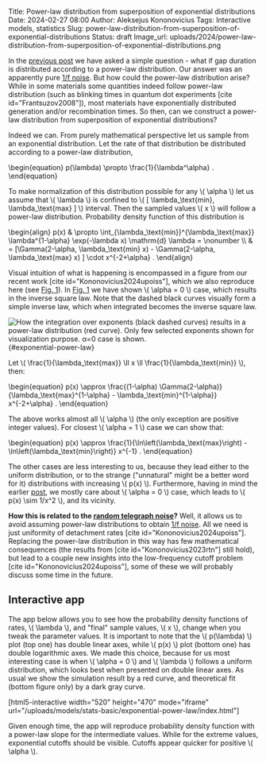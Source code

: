 Title: Power-law distribution from superposition of exponential distributions
Date: 2024-02-27 08:00
Author: Aleksejus Kononovicius
Tags: Interactive models, statistics
Slug: power-law-distribution-from-superposition-of-exponential-distributions
Status: draft
Image_url: uploads/2024/power-law-distribution-from-superposition-of-exponential-distributions.png

In the [previous post]({filename}/articles/2024/power-law-gap-times-rtn.md)
we have asked a simple question - what if gap duration is distributed
according to a power-law distribution. Our answer was an apparently pure
[1/f noise](/tag/1f-noise/). But how could the power-law distribution arise?
While in some materials some quantities indeed follow power-law distribution
(such as blinking times in quantum dot experiments [cite
id="Frantsuzov2008"]), most materials have exponentially distributed
generation and/or recombination times. So then, can we construct a power-law
distribution from superposition of exponential distributions?
<!--more-->

Indeed we can. From purely mathematical perspective let us sample from an
exponential distribution. Let the rate of that distribution be distributed
according to a power-law distribution,

\begin{equation}
p(\lambda) \propto \frac{1}{\lambda^\alpha} .
\end{equation}

To make normalization of this distribution possible for any \\\( \alpha \\\)
let us assume that \\\( \lambda \\\) is confined to \\\( [
\lambda\_\text{min}, \lambda\_\text{max} ] \\\) interval. Then the sampled
values \\\( x \\\) will follow a power-law distribution. Probability density
function of this distribution is

\begin{align}
p(x) & \propto \int\_{\lambda\_\text{min}}^{\lambda\_\text{max}} \lambda^{1-\alpha} \exp(-\lambda x) \mathrm{d} \lambda = \nonumber \\\\
     & = [\Gamma(2-\alpha, \lambda\_\text{min} x) - \Gamma(2-\alpha, \lambda\_\text{max} x) ] \cdot x^{-2+\alpha} .
\end{align}

Visual intuition of what is happening is encompassed in a figure from our
recent work [cite id="Kononovicius2024upoiss"], which we also reproduce here
(see [Fig. 1](#exponential-power-law)). In [Fig. 1](#exponential-power-law)
we have shown \\\( \alpha = 0 \\\) case, which results in the inverse square
law. Note that the dashed black curves visually form a simple inverse law,
which when integrated becomes the inverse square law.

![How the integration over exponents (black dashed curves) results in a
power-law distribution (red curve). Only few selected exponents shown for
visualization purpose. α=0 case is
shown.]({static}/uploads/2024/power-law-distribution-from-superposition-of-exponential-distributions.png
"How the integration over exponents (black dashed curves) results in a
power-law distribution (red curve). Only few selected exponents shown for
visualization purpose. α=0 case is shown."){#exponential-power-law}

Let \\\( \frac{1}{\lambda\_\text{max}} \ll x \ll \frac{1}{\lambda\_\text{min}} \\\), then:

\begin{equation}
p(x) \approx \frac{(1-\alpha) \Gamma(2-\alpha)}{\lambda\_\text{max}^{1-\alpha} - \lambda\_\text{min}^{1-\alpha}} x^{-2+\alpha} .
\end{equation}

The above works almost all \\\( \alpha \\\) (the only exception are positive
integer values). For closest \\\( \alpha = 1 \\\) case we can show that:

\begin{equation}
p(x) \approx \frac{1}{\ln\left(\lambda\_\text{max}\right) - \ln\left(\lambda\_\text{min}\right)} x^{-1} .
\end{equation}

The other cases are less interesting to us, because they lead either to the
uniform distribution, or to the strange ("unnatural" might be a better word
for it) distributions with increasing \\\( p(x) \\\). Furthermore, having in
mind the earlier
[post]({filename}/articles/2024/power-law-gap-times-rtn.md), we mostly care
about \\\( \alpha = 0 \\\) case, which leads to \\\( p(x) \sim 1/x^2 \\\),
and its vicinity.

**How this is related to the [random telegraph
noise](/tag/random-telegraph-noise/)?** Well, it allows us to avoid assuming
power-law distributions to obtain [1/f noise](/tag/1f-noise). All we need is
just uniformity of detachment rates [cite id="Kononovicius2024upoiss"].
Replacing the power-law distribution in this way has few mathematical
consequences (the results from [cite id="Kononovicius2023rtn"] still hold),
but lead to a couple new insights into the low-frequency cutoff problem
[cite id="Kononovicius2024upoiss"], some of these we will probably discuss
some time in the future.

## Interactive app

The app below allows you to see how the probability density functions of
rates, \\\( \lambda \\\), and "final" sample values, \\\( x \\\), change
when you tweak the parameter values. It is important to note that the \\\(
p(\lambda) \\\) plot (top one) has double linear axes, while \\\( p(x) \\\)
plot (bottom one) has double logarithmic axes. We made this choice, because
for us most interesting case is when \\\( \alpha = 0 \\\) and \\\( \lambda
\\\) follows a uniform distribution, which looks best when presented on
double linear axes. As usual we show the simulation result by a red curve,
and theoretical fit (bottom figure only) by a dark gray curve.

[html5-interactive width="520" height="470" mode="iframe"
url="/uploads/models/stats-basic/exponential-power-law/index.html"]

Given enough time, the app will reproduce probability density function with
a power-law slope for the intermediate values. While for the extreme values,
exponential cutoffs should be visible. Cutoffs appear quicker for
positive \\\( \alpha \\\).
